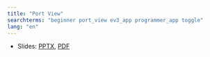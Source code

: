 ```yaml
---
title: "Port View"
searchterms: "beginner port_view ev3_app programmer_app toggle"
lang: "en"
---
```


    
 <ul>
 <li class="ng-binding">Slides:
 <a href="translations/en-us/tablet/beginner/PortView.pptx">PPTX</a>,
 <a href="translations/en-us/tablet/beginner/PortView.pdf">PDF</a>
 </li>
 </ul>
